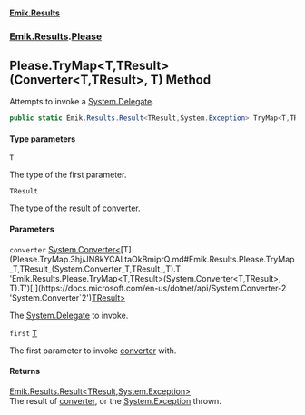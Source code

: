 #### [Emik.Results](index.md 'index')
### [Emik.Results](Emik.Results.md 'Emik.Results').[Please](Please.md 'Emik.Results.Please')

## Please.TryMap<T,TResult>(Converter<T,TResult>, T) Method

Attempts to invoke a [System.Delegate](https://docs.microsoft.com/en-us/dotnet/api/System.Delegate 'System.Delegate').

```csharp
public static Emik.Results.Result<TResult,System.Exception> TryMap<T,TResult>(System.Converter<T,TResult> converter, T first);
```
#### Type parameters

<a name='Emik.Results.Please.TryMap_T,TResult_(System.Converter_T,TResult_,T).T'></a>

`T`

The type of the first parameter.

<a name='Emik.Results.Please.TryMap_T,TResult_(System.Converter_T,TResult_,T).TResult'></a>

`TResult`

The type of the result of [converter](Please.TryMap.3hj/JN8kYCALtaOkBmiprQ.md#Emik.Results.Please.TryMap_T,TResult_(System.Converter_T,TResult_,T).converter 'Emik.Results.Please.TryMap<T,TResult>(System.Converter<T,TResult>, T).converter').
#### Parameters

<a name='Emik.Results.Please.TryMap_T,TResult_(System.Converter_T,TResult_,T).converter'></a>

`converter` [System.Converter&lt;](https://docs.microsoft.com/en-us/dotnet/api/System.Converter-2 'System.Converter`2')[T](Please.TryMap.3hj/JN8kYCALtaOkBmiprQ.md#Emik.Results.Please.TryMap_T,TResult_(System.Converter_T,TResult_,T).T 'Emik.Results.Please.TryMap<T,TResult>(System.Converter<T,TResult>, T).T')[,](https://docs.microsoft.com/en-us/dotnet/api/System.Converter-2 'System.Converter`2')[TResult](Please.TryMap.3hj/JN8kYCALtaOkBmiprQ.md#Emik.Results.Please.TryMap_T,TResult_(System.Converter_T,TResult_,T).TResult 'Emik.Results.Please.TryMap<T,TResult>(System.Converter<T,TResult>, T).TResult')[&gt;](https://docs.microsoft.com/en-us/dotnet/api/System.Converter-2 'System.Converter`2')

The [System.Delegate](https://docs.microsoft.com/en-us/dotnet/api/System.Delegate 'System.Delegate') to invoke.

<a name='Emik.Results.Please.TryMap_T,TResult_(System.Converter_T,TResult_,T).first'></a>

`first` [T](Please.TryMap.3hj/JN8kYCALtaOkBmiprQ.md#Emik.Results.Please.TryMap_T,TResult_(System.Converter_T,TResult_,T).T 'Emik.Results.Please.TryMap<T,TResult>(System.Converter<T,TResult>, T).T')

The first parameter to invoke [converter](Please.TryMap.3hj/JN8kYCALtaOkBmiprQ.md#Emik.Results.Please.TryMap_T,TResult_(System.Converter_T,TResult_,T).converter 'Emik.Results.Please.TryMap<T,TResult>(System.Converter<T,TResult>, T).converter') with.

#### Returns
[Emik.Results.Result&lt;](Result_TOk,TErr_.md 'Emik.Results.Result<TOk,TErr>')[TResult](Please.TryMap.3hj/JN8kYCALtaOkBmiprQ.md#Emik.Results.Please.TryMap_T,TResult_(System.Converter_T,TResult_,T).TResult 'Emik.Results.Please.TryMap<T,TResult>(System.Converter<T,TResult>, T).TResult')[,](Result_TOk,TErr_.md 'Emik.Results.Result<TOk,TErr>')[System.Exception](https://docs.microsoft.com/en-us/dotnet/api/System.Exception 'System.Exception')[&gt;](Result_TOk,TErr_.md 'Emik.Results.Result<TOk,TErr>')  
The result of [converter](Please.TryMap.3hj/JN8kYCALtaOkBmiprQ.md#Emik.Results.Please.TryMap_T,TResult_(System.Converter_T,TResult_,T).converter 'Emik.Results.Please.TryMap<T,TResult>(System.Converter<T,TResult>, T).converter'), or the [System.Exception](https://docs.microsoft.com/en-us/dotnet/api/System.Exception 'System.Exception') thrown.